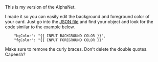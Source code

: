 This is my version of the AlphaNet. 

I made it so you can easily edit the background and foreground color of your card. Just go into the [JSON file](https://github.com/jose-negrete/pe-websites/edit/master/php/lesson-99/students.json) and find your object and look for the code similar to the example below.

```
	"bgColor": "{{ INPUT BACKGROUND COLOR }}",
	"fgColor": "{{ INPUT FOREGROUND COLOR }}"
```

Make sure to remove the curly braces. Don't delete the double quotes. 
Capeesh?